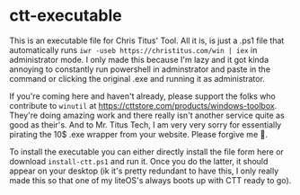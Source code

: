 # ctt-executable
This is an executable file for Chris Titus' Tool. All it is, is just a .ps1 file that automatically runs `iwr -useb https://christitus.com/win | iex` in administrator mode. I only made this because I'm lazy and it got kinda annoying to constantly run powershell in adminstrator and paste in the command or clicking the original .exe and running it as administrator.

If you're coming here and haven't already, please support the folks who contribute to `winutil` at https://cttstore.com/products/windows-toolbox. They're doing amazing work and there really isn't another service quite as good as their's. And to Mr. Titus Tech, I am very very sorry for essentially pirating the 10$ .exe wrapper from your website. Please forgive me 🙏.

To install the executable you can either directly install the file form here or download `install-ctt.ps1` and run it. Once you do the latter, it should appear on your desktop (ik it's pretty redundant to have this, I only really made this so that one of my liteOS's always boots up with CTT ready to go).
